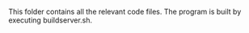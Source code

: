 This folder contains all the relevant code files.
The program is built by executing buildserver.sh.
